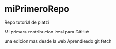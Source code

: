 # miPrimeroRepo

Repo tutorial de platzi

Mi primera contribucion local para GitHub

una edicion mas desde la web
Aprendiendo git fetch
